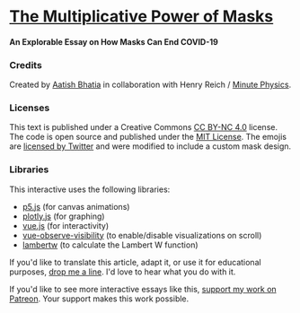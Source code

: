 # [The Multiplicative Power of Masks](https://aatishb.com/maskmath/)
#### An Explorable Essay on How Masks Can End COVID-19

### Credits
Created by [Aatish Bhatia](https://aatishb.com/) in collaboration with Henry Reich / [Minute Physics](http://www.youtube.com/minutephysics).

### Licenses
This text is published under a Creative Commons [CC BY-NC 4.0](https://creativecommons.org/licenses/by-nc/4.0/) license. The code is open source and published under the [MIT License](https://github.com/aatishb/maskmath/blob/master/LICENSE). The emojis are [licensed by Twitter](https://twemoji.twitter.com/) and were modified to include a custom mask design. 

### Libraries
This interactive uses the following libraries:
- [p5.js](https://p5js.org/) (for canvas animations)
- [plotly.js](https://plotly.com/javascript/) (for graphing)
- [vue.js](https://vuejs.org/) (for interactivity)
- [vue-observe-visibility](https://github.com/Akryum/vue-observe-visibility) (to enable/disable visualizations on scroll)
- [lambertw](https://github.com/protobi/lambertw) (to calculate the Lambert W function)

If you'd like to translate this article, adapt it, or use it for educational purposes, [drop me a line](https://aatishb.com/). I'd love to hear what you do with it.

If you'd like to see more interactive essays like this, [support my work on Patreon](https://www.patreon.com/aatishb). Your support makes this work possible. 
